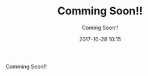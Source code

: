 ﻿---
title: Comming Soon!!
description: "Comming Soon!!"
date: 2017-10-28 10:15
sessionlevel: 50
author: "Coming Soon!!"
category: sessions
---
Comming Soon!!
